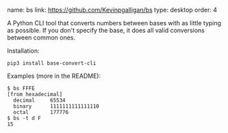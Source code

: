 name: bs
link: https://github.com/Kevinpgalligan/bs
type: desktop
order: 4

A Python CLI tool that converts numbers between bases with as little typing as possible. If you don't specify the base, it does all valid conversions between common ones.

Installation:

    pip3 install base-convert-cli

Examples (more in the README):

	$ bs FFFE
	[from hexadecimal]
	  decimal     65534
	  binary      1111111111111110
	  octal       177776
	$ bs -t d F
	15
